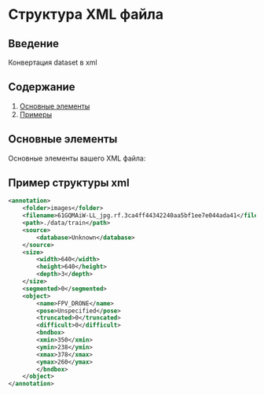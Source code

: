 # Структура XML файла

## Введение
Конвертация dataset в xml

## Содержание
1. [Основные элементы](#основные-элементы)
2. [Примеры](#Пример-структуры-xml)

## Основные элементы
Основные элементы вашего XML файла:

## Пример структуры xml
```xml
<annotation>
    <folder>images</folder>
    <filename>61GQMAiW-LL_jpg.rf.3ca4ff44342240aa5bf1ee7e044ada41</filename>
    <path>./data/train</path>
    <source>
        <database>Unknown</database>
    </source>
    <size>
        <width>640</width>
        <height>640</height>
        <depth>3</depth>
    </size>
    <segmented>0</segmented>
    <object>
        <name>FPV_DRONE</name>
        <pose>Unspecified</pose>
        <truncated>0</truncated>
        <difficult>0</difficult>
        <bndbox>
        <xmin>350</xmin>
        <ymin>238</ymin>
        <xmax>378</xmax>
        <ymax>260</ymax>
        </bndbox>
    </object>
</annotation>
